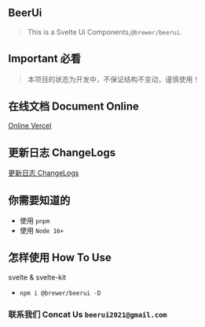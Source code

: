 ## BeerUi
> This is a Svelte Ui Components,`@brewer/beerui`.

## Important 必看
> 本项目的状态为开发中，不保证结构不变动，谨慎使用！

## 在线文档 Document Online
[Online Vercel](https://beer-ui.vercel.app/)

## 更新日志 ChangeLogs
[更新日志 ChangeLogs](./CHANGELOG.md)

## 你需要知道的
- 使用 `pnpm`
- 使用 `Node 16+`

## 怎样使用 How To Use
svelte & svelte-kit

- `npm i @brewer/beerui -D`

### 联系我们 Concat Us `beerui2021@gmail.com`
